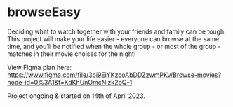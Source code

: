 # browseEasy

Deciding what to watch together with your friends and family can be tough. This project will make your life easier - everyone can browse at the same time, and you'll be notified when the whole group - or most of the group - matches in their movie choises for the night!

View Figma plan here: https://www.figma.com/file/3oi9EiYKzcoAbDDZzwmPKv/Browse-movies?node-id=0%3A1&t=KdKhUnOmcNizk2bQ-1

Project ongoing & started on 14th of April 2023.
